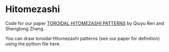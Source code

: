 # Hitomezashi

Code for our paper [TOROIDAL HITOMEZASHI PATTERNS](https://arxiv.org/abs/2309.02741) by Qiuyu Ren and Shengtong Zhang.

You can draw toroidal Hitomezashi patterns (see our paper for definition) using the python file here.
